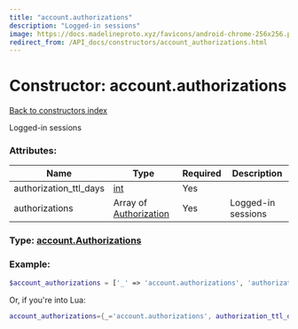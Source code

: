 ```yaml
---
title: "account.authorizations"
description: "Logged-in sessions"
image: https://docs.madelineproto.xyz/favicons/android-chrome-256x256.png
redirect_from: /API_docs/constructors/account_authorizations.html
---
```

# Constructor: account.authorizations  
[Back to constructors index](index.md)



Logged-in sessions

### Attributes:

| Name     |    Type       | Required | Description |
|----------|---------------|----------|-------------|
|authorization\_ttl\_days|[int](../types/int.md) | Yes|
|authorizations|Array of [Authorization](../types/Authorization.md) | Yes|Logged-in sessions|



### Type: [account.Authorizations](../types/account.Authorizations.md)


### Example:

```php
$account_authorizations = ['_' => 'account.authorizations', 'authorization_ttl_days' => int, 'authorizations' => [Authorization, Authorization]];
```  


Or, if you're into Lua:

```lua
account_authorizations={_='account.authorizations', authorization_ttl_days=int, authorizations={Authorization}}

```


